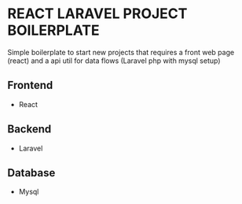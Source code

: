 # REACT LARAVEL PROJECT BOILERPLATE

Simple boilerplate to start new projects that requires a front web page (react) and a api util for data flows (Laravel php with mysql setup)

## Frontend

- React

## Backend

- Laravel

## Database

- Mysql
